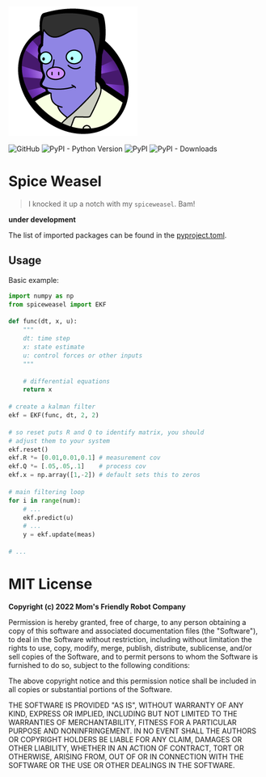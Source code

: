 ![](https://github.com/MomsFriendlyRobotCompany/spiceweasel/raw/main/pics/elzar.png)

![GitHub](https://img.shields.io/github/license/MomsFriendlyRobotCompany/spiceweasel)
![PyPI - Python Version](https://img.shields.io/pypi/pyversions/spiceweasel)
![PyPI](https://img.shields.io/pypi/v/spiceweasel)
![PyPI - Downloads](https://img.shields.io/pypi/dm/spiceweasel?color=aqua)

# Spice Weasel

>  I knocked it up a notch with my `spiceweasel`. Bam!

**under development**

The list of imported packages can be found in the [pyproject.toml][toml].

## Usage

Basic example:

```python
import numpy as np
from spiceweasel import EKF

def func(dt, x, u):
    """
    dt: time step
    x: state estimate
    u: control forces or other inputs
    """

    # differential equations
    return x

# create a kalman filter
ekf = EKF(func, dt, 2, 2)

# so reset puts R and Q to identify matrix, you should
# adjust them to your system
ekf.reset()
ekf.R *= [0.01,0.01,0.1] # measurement cov
ekf.Q *= [.05,.05,.1]    # process cov
ekf.x = np.array([1,-2]) # default sets this to zeros

# main filtering loop
for i in range(num):
    # ...
    ekf.predict(u)
    # ...
    y = ekf.update(meas)

# ...
```

# MIT License

**Copyright (c) 2022 Mom's Friendly Robot Company**

Permission is hereby granted, free of charge, to any person obtaining a copy
of this software and associated documentation files (the "Software"), to deal
in the Software without restriction, including without limitation the rights
to use, copy, modify, merge, publish, distribute, sublicense, and/or sell
copies of the Software, and to permit persons to whom the Software is
furnished to do so, subject to the following conditions:

The above copyright notice and this permission notice shall be included in all
copies or substantial portions of the Software.

THE SOFTWARE IS PROVIDED "AS IS", WITHOUT WARRANTY OF ANY KIND, EXPRESS OR
IMPLIED, INCLUDING BUT NOT LIMITED TO THE WARRANTIES OF MERCHANTABILITY,
FITNESS FOR A PARTICULAR PURPOSE AND NONINFRINGEMENT. IN NO EVENT SHALL THE
AUTHORS OR COPYRIGHT HOLDERS BE LIABLE FOR ANY CLAIM, DAMAGES OR OTHER
LIABILITY, WHETHER IN AN ACTION OF CONTRACT, TORT OR OTHERWISE, ARISING FROM,
OUT OF OR IN CONNECTION WITH THE SOFTWARE OR THE USE OR OTHER DEALINGS IN THE
SOFTWARE.

[toml]: https://github.com/MomsFriendlyRobotCompany/spiceweasel/blob/main/pyproject.toml
